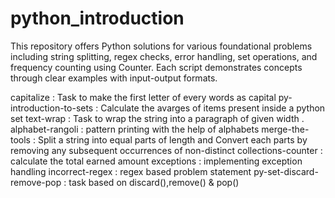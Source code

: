 # python_introduction
This repository offers Python solutions for various foundational problems including string splitting, regex checks, error handling, set operations, and frequency counting using Counter. Each script demonstrates concepts through clear examples with input-output formats.

capitalize : Task to make the first letter of every words as capital
py-introduction-to-sets : Calculate the avarges of items present inside a python set
text-wrap : Task to wrap the string into a paragraph of given width .
alphabet-rangoli : pattern printing with the help of alphabets
merge-the-tools : Split a string into equal parts of length and Convert each parts by removing any subsequent occurrences of non-distinct
collections-counter : calculate the total earned amount
exceptions : implementing exception handling
incorrect-regex : regex based problem statement
py-set-discard-remove-pop : task based on discard(),remove() & pop()
